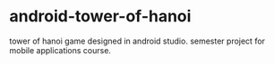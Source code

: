 # android-tower-of-hanoi
tower of hanoi game designed in android studio. semester project for mobile applications course.
